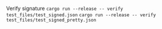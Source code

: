 Verify signature
`cargo run --release -- verify test_files/test_signed.json`
`cargo run --release -- verify test_files/test_signed_pretty.json`
